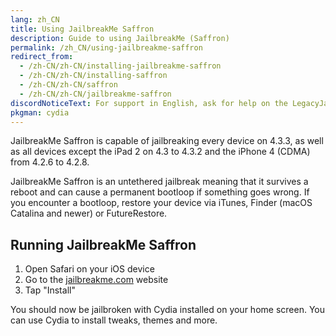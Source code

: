 ```yaml
---
lang: zh_CN
title: Using JailbreakMe Saffron
description: Guide to using JailbreakMe (Saffron)
permalink: /zh_CN/using-jailbreakme-saffron
redirect_from:
  - /zh-CN/zh-CN/installing-jailbreakme-saffron
  - /zh-CN/zh-CN/installing-saffron
  - /zh-CN/zh-CN/saffron
  - /zh-CN/zh-CN/jailbreakme-saffron
discordNoticeText: For support in English, ask for help on the LegacyJailbreak [Discord Server](http://discord.legacyjailbreak.com/).
pkgman: cydia
---
```


JailbreakMe Saffron is capable of jailbreaking every device on 4.3.3, as well as all devices except the iPad 2 on 4.3 to 4.3.2 and the iPhone 4 (CDMA) from 4.2.6 to 4.2.8.

JailbreakMe Saffron is an untethered jailbreak meaning that it survives a reboot and can cause a permanent bootloop if something goes wrong. If you encounter a bootloop, restore your device via iTunes, Finder (macOS Catalina and newer) or FutureRestore.

## Running JailbreakMe Saffron

1. Open Safari on your iOS device
1. Go to the [jailbreakme.com](https://jailbreakme.com) website
1. Tap "Install"

You should now be jailbroken with Cydia installed on your home screen. You can use Cydia to install <router-link to="/faq/#what-are-tweaks">tweaks</router-link>, themes and more.